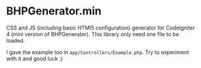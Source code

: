 # BHPGenerator.min

CSS and JS (including basic HTMl5 configuration) generator for CodeIgniter 4 (mini version of BHPGenerator). This library only need one file to be loaded.

I gave the example too in `app/Controllers/Example.php`. Try to experiment with it and good luck :)
